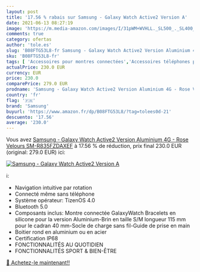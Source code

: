 ```yaml
---
layout: post
title: '17.56 % rabais sur Samsung - Galaxy Watch Active2 Version A'
date: 2021-06-13 08:27:19
image: 'https://m.media-amazon.com/images/I/31pWM+WVHLL._SL500_._SL400_.jpg'
comments: true
category: ofertas
author: 'tole.es'
slug: 'B08FTG53L8-fr Samsung - Galaxy Watch Active2 Version Aluminium 4G - Rose...'
sku: 'B08FTG53L8-fr'
tags: [ 'Accessoires pour montres connectées','Accessoires téléphones portables','Bracelets de remplacement pour montres connectées','High-Tech','Téléphones portables et accessoires','samsung', ]
actualPrice: 230.0 EUR
currency: EUR
price: 230.0
comparePrice: 279.0 EUR
prodname: 'Samsung - Galaxy Watch Active2 Version Aluminium 4G - Rose Velours SM-R835FZDAXEF'
country: 'fr'
flag: '🇫🇷'
brand: 'Samsung'
buyurl: 'https://www.amazon.fr/dp/B08FTG53L8/?tag=tolees0d-21'
descuento: '17.56'
average: '230.0'
---
```


Vous avez [Samsung - Galaxy Watch Active2 Version Aluminium 4G - Rose Velours SM-R835FZDAXEF](https://www.amazon.fr/dp/B08FTG53L8/?tag=tolees0d-21)  à  17.56 % de réduction, prix final  230.0 EUR (original: 279.0 EUR) ici:

[![Samsung - Galaxy Watch Active2 Version A](https://m.media-amazon.com/images/I/31pWM+WVHLL._SL500_._SL400_.jpg)](https://www.amazon.fr/dp/B08FTG53L8/?tag=tolees0d-21)

ℹ️:

- Navigation intuitive par rotation
- Connecté même sans téléphone
- Système opérateur: TizenOS 4.0
- Bluetooth 5.0
- Composants inclus: Montre connectée GalaxyWatch Bracelets en silicone pour la version Aluminium-Brin en taille S/M longueur 115 mm pour le cadran 40 mm-Socle de charge sans fil-Guide de prise en main
- Boitier rond en aluminium ou en acier
- Certification IP68
- FONCTIONNALITÉS AU QUOTIDIEN
- FONCTIONNALITÉS SPORT & BIEN-ÊTRE

[🛒 Achetez-le maintenant!!](https://www.amazon.fr/dp/B08FTG53L8/?tag=tolees0d-21)
